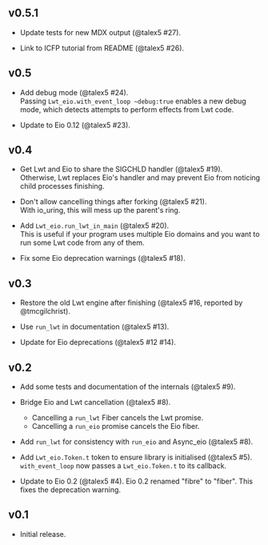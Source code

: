 ## v0.5.1

- Update tests for new MDX output (@talex5 #27).

- Link to ICFP tutorial from README (@talex5 #26).

## v0.5

- Add debug mode (@talex5 #24).  
  Passing `Lwt_eio.with_event_loop ~debug:true` enables a new debug mode,
  which detects attempts to perform effects from Lwt code.

- Update to Eio 0.12 (@talex5 #23).

## v0.4

- Get Lwt and Eio to share the SIGCHLD handler (@talex5 #19).  
  Otherwise, Lwt replaces Eio's handler and may prevent Eio from noticing child processes finishing.

- Don't allow cancelling things after forking (@talex5 #21).  
  With io_uring, this will mess up the parent's ring.

- Add `Lwt_eio.run_lwt_in_main` (@talex5 #20).  
  This is useful if your program uses multiple Eio domains and you want to run some Lwt code from any of them.

- Fix some Eio deprecation warnings (@talex5 #18).  

## v0.3

- Restore the old Lwt engine after finishing (@talex5 #16, reported by @tmcgilchrist).

- Use `run_lwt` in documentation (@talex5 #13).

- Update for Eio deprecations (@talex5 #12 #14).

## v0.2

- Add some tests and documentation of the internals (@talex5 #9).

- Bridge Eio and Lwt cancellation (@talex5 #8).
  - Cancelling a `run_lwt` Fiber cancels the Lwt promise.
  - Cancelling a `run_eio` promise cancels the Eio fiber.

- Add `run_lwt` for consistency with `run_eio` and Async_eio (@talex5 #8).

- Add `Lwt_eio.Token.t` token to ensure library is initialised (@talex5 #5).
  `with_event_loop` now passes a `Lwt_eio.Token.t` to its callback.

- Update to Eio 0.2 (@talex5 #4).
  Eio 0.2 renamed "fibre" to "fiber". This fixes the deprecation warning.

## v0.1

- Initial release.
